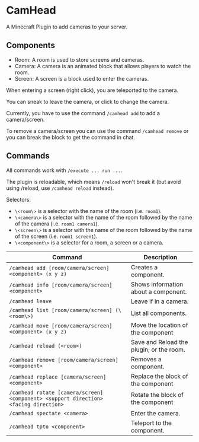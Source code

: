 # CamHead

A Minecraft Plugin to add cameras to your server.

## Components

- Room: A room is used to store screens and cameras.
- Camera: A camera is an animated block that allows players to watch the room.
- Screen: A screen is a block used to enter the cameras.

When entering a screen (right click), you are teleported to the camera.

You can sneak to leave the camera, or click to change the camera.

Currently, you have to use the command `/camhead add` to add a camera/screen.

To remove a camera/screen you can use the command `/camhead remove` or you can break the block to get the command in chat.

## Commands

All commands work with `/execute ... run ...`.

The plugin is reloadable, which means `/reload` won't break it (but avoid using /reload, use `/camhead reload` instead).

Selectors:
- `\<room\>` is a selector with the name of the room (i.e. `room1`).
- `\<camera\>` is a selector with the name of the room followed by the name of the camera (i.e. `room1 camera1`).
- `\<screen\>` is a selector with the name of the room followed by the name of the screen (i.e. `room1 screen1`).
- `\<component\>` is a selector for a room, a screen or a camera.

| Command                                                                              | Description                              |
| ------------------------------------------------------------------------------------ | ---------------------------------------- |
| `/camhead add [room/camera/screen] <component> (x y z)`                              | Creates a component.                     |
| `/camhead info [room/camera/screen] <component>`                                     | Shows information about a component.     |
| `/camhead leave`                                                                     | Leave if in a camera.                    |
| `/camhead list [room/camera/screen] (\<room\>)`                                      | List all components.                     |
| `/camhead move [room/camera/screen] <component> (x y z)`                             | Move the location of the component       |
| `/camhead reload (<room>)`                                                           | Save and Reload the plugin; or the room. |
| `/camhead remove [room/camera/screen] <component>`                                   | Removes a component.                     |
| `/camhead replace [camera/screen] <component>`                                       | Replace the block of the component       |
| `/camhead rotate [camera/screen] <component> <support direction> <facing direction>` | Rotate the block of the component        |
| `/camhead spectate <camera>`                                                         | Enter the camera.                        |
| `/camhead tpto <component>`                                                          | Teleport to the component.               |

